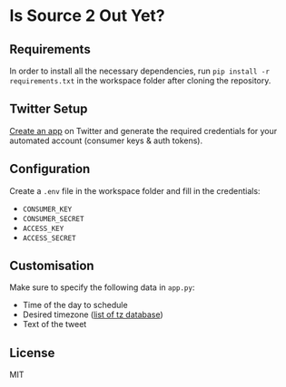 # Is Source 2 Out Yet?

## Requirements

In order to install all the necessary dependencies, run `pip install -r requirements.txt` in the workspace folder after cloning the repository.

## Twitter Setup

[Create an app](https://developer.twitter.com/en/portal/projects-and-apps) on Twitter and generate the required credentials for your automated account (consumer keys & auth tokens).


## Configuration

Create a `.env` file in the workspace folder and fill in the credentials:

- `CONSUMER_KEY`
- `CONSUMER_SECRET`
- `ACCESS_KEY`
- `ACCESS_SECRET`

## Customisation

Make sure to specify the following data in `app.py`:

- Time of the day to schedule
- Desired timezone ([list of tz database](https://en.wikipedia.org/wiki/List_of_tz_database_time_zones#List))
- Text of the tweet

## License

MIT
